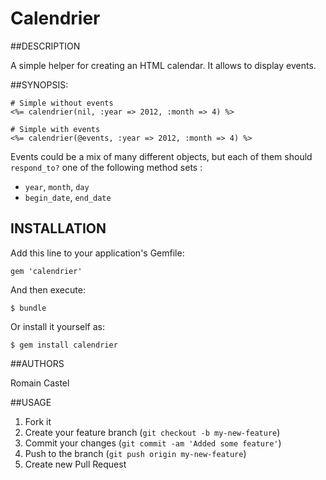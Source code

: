 # Calendrier

##DESCRIPTION

A simple helper for creating an HTML calendar. 
It allows to display events.

##SYNOPSIS:

    # Simple without events
    <%= calendrier(nil, :year => 2012, :month => 4) %>  

    # Simple with events
    <%= calendrier(@events, :year => 2012, :month => 4) %>  

Events could be a mix of many different objects, but each of them should `respond_to?` one of the following method sets :

  * `year`, `month`, `day`
  * `begin_date`, `end_date`

## INSTALLATION

Add this line to your application's Gemfile:

    gem 'calendrier'

And then execute:

    $ bundle

Or install it yourself as:

    $ gem install calendrier


##AUTHORS

Romain Castel

##USAGE

1. Fork it
2. Create your feature branch (`git checkout -b my-new-feature`)
3. Commit your changes (`git commit -am 'Added some feature'`)
4. Push to the branch (`git push origin my-new-feature`)
5. Create new Pull Request
